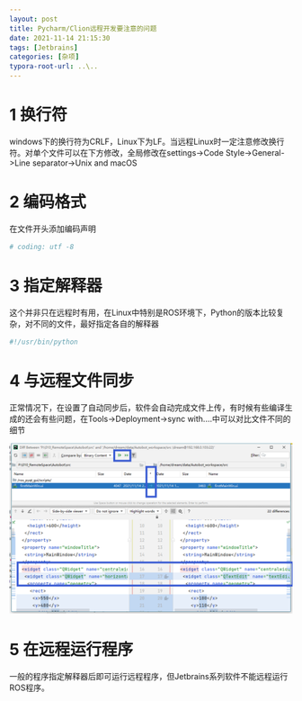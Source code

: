 ```yaml
---
layout: post
title: Pycharm/Clion远程开发要注意的问题
date: 2021-11-14 21:15:30
tags: [Jetbrains]
categories: [杂项]
typora-root-url: ..\..
---
```


# 1 换行符

windows下的换行符为CRLF，Linux下为LF。当远程Linux时一定注意修改换行符。对单个文件可以在下方修改，全局修改在settings->Code Style->General->Line separator->Unix and macOS

# 2 编码格式

在文件开头添加编码声明

```python
# coding: utf -8	
```

# 3 指定解释器

这个并非只在远程时有用，在Linux中特别是ROS环境下，Python的版本比较复杂，对不同的文件，最好指定各自的解释器

```python
#!/usr/bin/python	
```

# 4 与远程文件同步

正常情况下，在设置了自动同步后，软件会自动完成文件上传，有时候有些编译生成的还会有些问题，在Tools->Deployment->sync with....中可以对比文件不同的细节

![image-20211115134520961](/images/Pycharm-Clion远程开发要注意的问题/image-20211115134520961.png)

# 5 在远程运行程序

一般的程序指定解释器后即可运行远程程序，但Jetbrains系列软件不能远程运行ROS程序。
